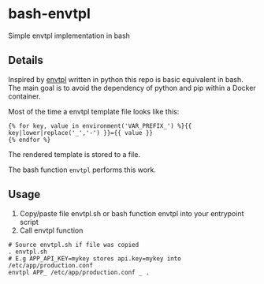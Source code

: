# bash-envtpl
Simple envtpl implementation in bash

## Details
Inspired by [envtpl](https://github.com/andreasjansson/envtpl) written in python this repo is basic equivalent in bash. The main goal is to avoid the dependency of python and pip within a Docker container.

Most of the time a envtpl template file looks like this:
```
{% for key, value in environment('VAR_PREFIX_') %}{{ key|lower|replace('_','-') }}={{ value }}
{% endfor %}
```

The rendered template is stored to a file.

The bash function `envtpl` performs this work.

## Usage

1. Copy/paste file envtpl.sh or bash function envtpl into your entrypoint script
2. Call envtpl function
```
# Source envtpl.sh if file was copied
. envtpl.sh
# E.g APP_API_KEY=mykey stores api.key=mykey into /etc/app/production.conf
envtpl APP_ /etc/app/production.conf _ .
```
